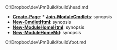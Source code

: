 C:\Dropbox\dev\PmBuild\build\head.md* **[Create-Page](http://brianaddicks.github.com/poweralto/Create-Page.html)**: * **[Join-ModuleCmdlets](http://brianaddicks.github.com/poweralto/Join-ModuleCmdlets.html)**: synopsis* **[New-CmdletHtml](http://brianaddicks.github.com/poweralto/New-CmdletHtml.html)**: synopsis* **[New-ModuleHomeHtml](http://brianaddicks.github.com/poweralto/New-ModuleHomeHtml.html)**: synopsis* **[New-ModuleHomeMd](http://brianaddicks.github.com/poweralto/New-ModuleHomeMd.html)**: synopsisC:\Dropbox\dev\PmBuild\build\foot.md
